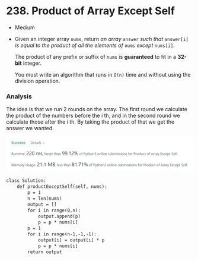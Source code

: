 # 238. Product of Array Except Self

* Medium
*   Given an integer array `nums`, return _an array_ `answer` _such that_ `answer[i]` _is equal to the product of all the elements of_ `nums` _except_ `nums[i]`.

    The product of any prefix or suffix of `nums` is **guaranteed** to fit in a **32-bit** integer.

    You must write an algorithm that runs in `O(n)` time and without using the division operation.

### Analysis&#x20;

The idea is that we run 2 rounds on the array. The first round we calculate the product of the numbers before the i th, and in the second round we calculate those after the i th. By taking the product of that we get the answer we wanted.&#x20;

![](<../.gitbook/assets/image (12).png>)

```
class Solution:
    def productExceptSelf(self, nums):
        p = 1
        n = len(nums)
        output = []
        for i in range(0,n):
            output.append(p)
            p = p * nums[i]
        p = 1
        for i in range(n-1,-1,-1):
            output[i] = output[i] * p
            p = p * nums[i]
        return output
```
